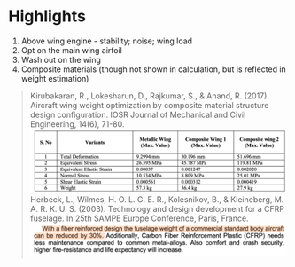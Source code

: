 # Highlights
1. Above wing engine - stability; noise; wing load
2. Opt on the main wing airfoil
3. Wash out on the wing
4. Composite materials (though not shown in calculation, but is reflected in weight estimation)

> Kirubakaran, R., Lokesharun, D., Rajkumar, S., & Anand, R. (2017). Aircraft wing weight optimization by composite material structure design configuration. IOSR Journal of Mechanical and Civil Engineering, 14(6), 71-80.
![alt text](image-1.png)
> Herbeck, L., Wilmes, H. O. L. G. E. R., Kolesnikov, B., & Kleineberg, M. A. R. K. U. S. (2003). Technology and design development for a CFRP fuselage. In 25th SAMPE Europe Conference, Paris, France.
![alt text](image.png)